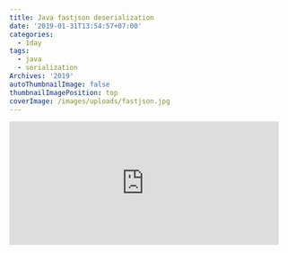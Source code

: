 ```yaml
---
title: Java fastjson deserialization
date: '2019-01-31T13:54:57+07:00'
categories:
  - 1day
tags:
  - java
  - serialization
Archives: '2019'
autoThumbnailImage: false
thumbnailImagePosition: top
coverImage: /images/uploads/fastjson.jpg
---
```

<iframe src="https://giphy.com/embed/3eRvxhzdXbUFWO6Mq9" width="480" height="220" frameBorder="0" class="giphy-embed" allowFullScreen></iframe><p><a href="https://giphy.com/gifs/3eRvxhzdXbUFWO6Mq9"></a></p>
